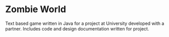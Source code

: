 # Zombie World
Text based game written in Java for a project at University developed with a partner.
Includes code and design documentation written for project.
